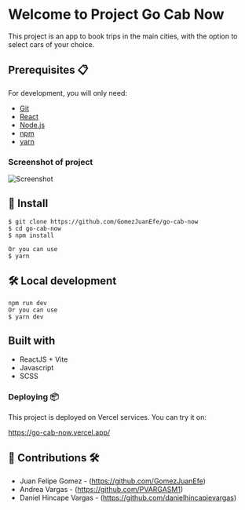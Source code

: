 # Welcome to Project Go Cab Now 

This project is an app to book trips in the main cities, with the option to select cars of your choice. 

## Prerequisites 📋

For development, you will only need:

- [Git](https://git-scm.com/downloads)
- [React](https://es.react.dev/)
- [Node.js](https://nodejs.org)
- [npm](https://www.npmjs.com/)
- [yarn](https://classic.yarnpkg.com/lang/en/docs/install/#mac-stable)

### Screenshot of project

  <p {align="center"}>
  <img src="https://media.giphy.com/media/v1.Y2lkPTc5MGI3NjExbWR6cGg3Z3V2cTA4MG52bjFvNTdpZjRvdW81bDFlbnUwY2Zhd2tmciZlcD12MV9pbnRlcm5hbF9naWZfYnlfaWQmY3Q9Zw/AedTBWYQW1D1f7TLdL/giphy.gif" alt="Screenshot"/>
  </p>


## 🔧 Install 

    $ git clone https://github.com/GomezJuanEfe/go-cab-now
    $ cd go-cab-now
    $ npm install
    
    Or you can use
    $ yarn

## 🛠️ Local development

    npm run dev
    Or you can use
    $ yarn dev

## Built with

- ReactJS + Vite
- Javascript
- SCSS

### Deploying 📦

This project is deployed on Vercel services. You can try it on: 

https://go-cab-now.vercel.app/

## 👥 Contributions 🛠️

- Juan Felipe Gomez - (https://github.com/GomezJuanEfe)
- Andrea Vargas - (https://github.com/PVARGASM1)
- Daniel Hincape Vargas - (https://github.com/danielhincapievargas)
